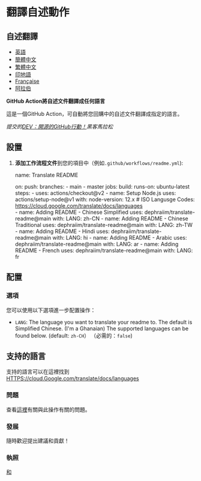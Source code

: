 # 翻譯自述動作

## 自述翻譯

-   [英語](README.md)
-   [簡體中文](README.zh-CN.md)
-   [繁體中文](README.zh-TW.md)
-   [印地語](README.hi.md)
-   [Française](README.fr.md)
-   [阿拉伯](README.ar.md)

**GitHub Action將自述文件翻譯成任何語言**

這是一個GitHub Action，可自動將您回購中的自述文件翻譯成指定的語言。

_提交的[DEV：開源的GitHub行動！](https://dev.to/devteam/announcing-the-github-actions-hackathon-on-dev-3ljn)黑客馬拉松_

## 設置

1.  **添加工作流程文件**到您的項目中（例如`.github/workflows/readme.yml`):


    name: Translate README

    on:
      push:
        branches:
          - main
          - master
    jobs:
      build:
        runs-on: ubuntu-latest
        steps:
          - uses: actions/checkout@v2
          - name: Setup Node.js
            uses: actions/setup-node@v1
            with:
              node-version: 12.x
          # ISO Langusge Codes: https://cloud.google.com/translate/docs/languages  
          - name: Adding README - Chinese Simplified
            uses: dephraiim/translate-readme@main
            with:
              LANG: zh-CN
          - name: Adding README - Chinese Traditional
            uses: dephraiim/translate-readme@main
            with:
              LANG: zh-TW
          - name: Adding README - Hindi
            uses: dephraiim/translate-readme@main
            with:
              LANG: hi
          - name: Adding README - Arabic
            uses: dephraiim/translate-readme@main
            with:
              LANG: ar
          - name: Adding README - French
            uses: dephraiim/translate-readme@main
            with:
              LANG: fr

## 配置

### 選項

您可以使用以下選項進一步配置操作：

-   `LANG`: The language you want to translate your readme to. The default is Simplified Chinese. (I'm a Ghanaian) The supported languages can be found below.
    (default: `zh-CH`） （必需的：`false`)

## 支持的語言

支持的語言可以在這裡找到[HTTPS://cloud.Google.com/translate/docs/languages](https://cloud.google.com/translate/docs/languages)

### 問題

查看[這裡](https://github.com/dephraiim/translate-readme/issues/1)有關與此操作有關的問題。

### 發展

隨時歡迎提出建議和貢獻！

### 執照

[和](./LICENSE)
